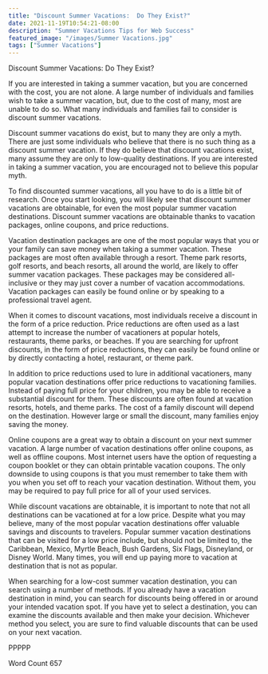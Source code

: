 ```yaml
---
title: "Discount Summer Vacations:  Do They Exist?"
date: 2021-11-19T10:54:21-08:00
description: "Summer Vacations Tips for Web Success"
featured_image: "/images/Summer Vacations.jpg"
tags: ["Summer Vacations"]
---
```


Discount Summer Vacations:  Do They Exist?

If you are interested in taking a summer vacation, but you are concerned with the cost, you are not alone.  A large number of individuals and families wish to take a summer vacation, but, due to the cost of many, most are unable to do so.  What many individuals and families fail to consider is discount summer vacations.

Discount summer vacations do exist, but to many they are only a myth.  There are just some individuals who believe that there is no such thing as a discount summer vacation.  If they do believe that discount vacations exist, many assume they are only to low-quality destinations.  If you are interested in taking a summer vacation, you are encouraged not to believe this popular myth.  

To find discounted summer vacations, all you have to do is a little bit of research.  Once you start looking, you will likely see that discount summer vacations are obtainable, for even the most popular summer vacation destinations. Discount summer vacations are obtainable thanks to vacation packages, online coupons, and price reductions.  

Vacation destination packages are one of the most popular ways that you or your family can save money when taking a summer vacation.  These packages are most often available through a resort.  Theme park resorts, golf resorts, and beach resorts, all around the world, are likely to offer summer vacation packages.  These packages may be considered all-inclusive or they may just cover a number of vacation accommodations.  Vacation packages can easily be found online or by speaking to a professional travel agent.  

When it comes to discount vacations, most individuals receive a discount in the form of a price reduction.  Price reductions are often used as a last attempt to increase the number of vacationers at popular hotels, restaurants, theme parks, or beaches. If you are searching for upfront discounts, in the form of price reductions, they can easily be found online or by directly contacting a hotel, restaurant, or theme park. 

In addition to price reductions used to lure in additional vacationers, many popular vacation destinations offer price reductions to vacationing families.  Instead of paying full price for your children, you may be able to receive a substantial discount for them.  These discounts are often found at vacation resorts, hotels, and theme parks. The cost of a family discount will depend on the destination.  However large or small the discount, many families enjoy saving the money.

Online coupons are a great way to obtain a discount on your next summer vacation.  A large number of vacation destinations offer online coupons, as well as offline coupons.  Most internet users have the option of requesting a coupon booklet or they can obtain printable vacation coupons.  The only downside to using coupons is that you must remember to take them with you when you set off to reach your vacation destination.  Without them, you may be required to pay full price for all of your used services.

While discount vacations are obtainable, it is important to note that not all destinations can be vacationed at for a low price.  Despite what you may believe, many of the most popular vacation destinations offer valuable savings and discounts to travelers.  Popular summer vacation destinations that can be visited for a low price include, but should not be limited to, the Caribbean, Mexico, Myrtle Beach, Bush Gardens, Six Flags, Disneyland, or Disney World.  Many times, you will end up paying more to vacation at destination that is not as popular.

When searching for a low-cost summer vacation destination, you can search using a number of methods.  If you already have a vacation destination in mind, you can search for discounts being offered in or around your intended vacation spot.  If you have yet to select a destination, you can examine the discounts available and then make your decision.  Whichever method you select, you are sure to find valuable discounts that can be used on your next vacation.  

PPPPP

Word Count 657

